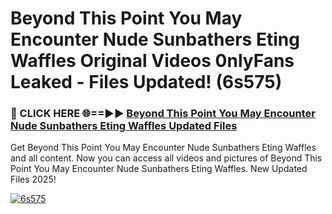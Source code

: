 # Beyond This Point You May Encounter Nude Sunbathers Eting Waffles Original Videos 0nlyFans Leaked - Files Updated! (6s575)

<h3>🔴 CLICK HERE 🌐==►► <a href="https://tinyurl.com/5h6xmrr3" rel="nofollow">Beyond This Point You May Encounter Nude Sunbathers Eting Waffles Updated Files</a></h3>

Get Beyond This Point You May Encounter Nude Sunbathers Eting Waffles and all content. Now you can access all videos and pictures of Beyond This Point You May Encounter Nude Sunbathers Eting Waffles. New Updated Files 2025!

[![6s575](https://i.imgur.com/KVD873Z.gif)](https://tinyurl.com/5h6xmrr3)
